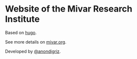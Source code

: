 # Website of the Mivar Research Institute

Based on [hugo](https://gohugo.io/).

See more details on [mivar.org](https://mivar.org/).

Developed by [@anondigriz](https://github.com/anondigriz).
